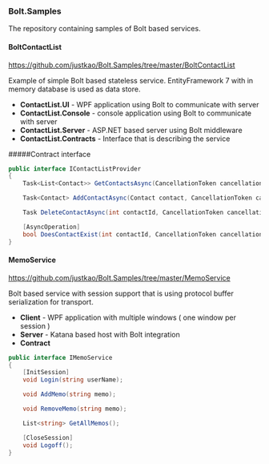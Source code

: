 ### Bolt.Samples
The repository containing samples of Bolt based services.

#### BoltContactList
<https://github.com/justkao/Bolt.Samples/tree/master/BoltContactList>

Example of simple Bolt based stateless service. EntityFramework 7 with in memory database 
is used as data store.

* **ContactList.UI** - WPF application using Bolt to communicate with server
* **ContactList.Console** - console application using Bolt to communicate with server
* **ContactList.Server** - ASP.NET based server using Bolt middleware 
* **ContactList.Contracts** - Interface that is describing the service

#####Contract interface
```c#
public interface IContactListProvider
{
    Task<List<Contact>> GetContactsAsync(CancellationToken cancellation);

    Task<Contact> AddContactAsync(Contact contact, CancellationToken cancellation);

    Task DeleteContactAsync(int contactId, CancellationToken cancellation);

    [AsyncOperation]
    bool DoesContactExist(int contactId, CancellationToken cancellation);
}
```

#### MemoService
<https://github.com/justkao/Bolt.Samples/tree/master/MemoService>

Bolt based service with session support that is using protocol buffer serialization for transport.

* **Client** - WPF application with multiple windows ( one window per session )
* **Server** - Katana based host with Bolt integration
* **Contract**
```c#
public interface IMemoService
{
    [InitSession]
    void Login(string userName);

    void AddMemo(string memo);

    void RemoveMemo(string memo);

    List<string> GetAllMemos();

    [CloseSession]
    void Logoff();
}
``` 




